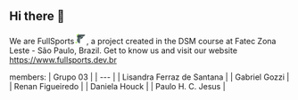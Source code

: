 ## Hi there 👋

We are FullSports<img src="https://raw.githubusercontent.com/fullSports/Sig3_components/main/public/icone.png" width="22">, a project created in the DSM course at Fatec Zona Leste - São Paulo, Brazil. 
Get to know us and visit our website https://www.fullsports.dev.br

members:
| Grupo 03 |
| --- |
| Lisandra Ferraz de Santana |
| Gabriel Gozzi |
| Renan Figueiredo |
| Daniela Houck |
| Paulo H. C. Jesus |

